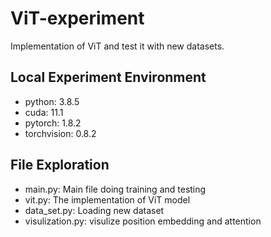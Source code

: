 # ViT-experiment
Implementation of ViT and test it with new datasets.

## Local Experiment Environment
- python:      3.8.5
- cuda:        11.1
- pytorch:     1.8.2
- torchvision: 0.8.2

## File Exploration
- main.py:    Main file doing training and testing
- vit.py:      The implementation of ViT model
- data_set.py: Loading new dataset
- visulization.py: visulize position embedding and attention
